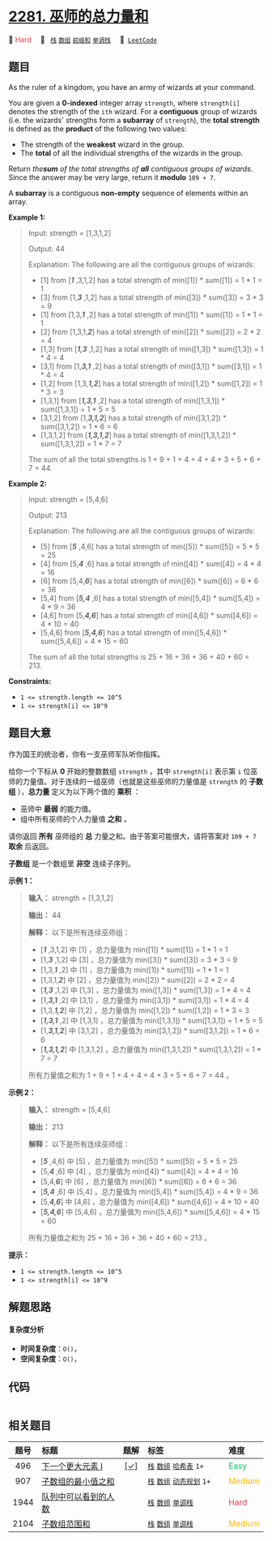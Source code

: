 # [2281. 巫师的总力量和](https://leetcode.com/problems/sum-of-total-strength-of-wizards)

🔴 <font color=#ff334b>Hard</font>&emsp; 🔖&ensp; [`栈`](/tag/stack.md) [`数组`](/tag/array.md) [`前缀和`](/tag/prefix-sum.md) [`单调栈`](/tag/monotonic-stack.md)&emsp; 🔗&ensp;[`LeetCode`](https://leetcode.com/problems/sum-of-total-strength-of-wizards)

## 题目

As the ruler of a kingdom, you have an army of wizards at your command.

You are given a **0-indexed** integer array `strength`, where `strength[i]`
denotes the strength of the `ith` wizard. For a **contiguous** group of
wizards (i.e. the wizards' strengths form a **subarray** of `strength`), the
**total strength** is defined as the **product** of the following two values:

  * The strength of the **weakest** wizard in the group.
  * The **total** of all the individual strengths of the wizards in the group.

Return _the**sum** of the total strengths of **all** contiguous groups of
wizards_. Since the answer may be very large, return it **modulo** `109 + 7`.

A **subarray** is a contiguous **non-empty** sequence of elements within an
array.



**Example 1:**

> Input: strength = [1,3,1,2]
> 
> Output: 44
> 
> Explanation: The following are all the contiguous groups of wizards:
> - [1] from [_**1**_ ,3,1,2] has a total strength of min([1]) * sum([1]) = 1 * 1 = 1
> - [3] from [1,_**3**_ ,1,2] has a total strength of min([3]) * sum([3]) = 3 * 3 = 9
> - [1] from [1,3,_**1**_ ,2] has a total strength of min([1]) * sum([1]) = 1 * 1 = 1
> - [2] from [1,3,1,_**2**_] has a total strength of min([2]) * sum([2]) = 2 * 2 = 4
> - [1,3] from [_**1,3**_ ,1,2] has a total strength of min([1,3]) * sum([1,3]) = 1 * 4 = 4
> - [3,1] from [1,_**3,1**_ ,2] has a total strength of min([3,1]) * sum([3,1]) = 1 * 4 = 4
> - [1,2] from [1,3,_**1,2**_] has a total strength of min([1,2]) * sum([1,2]) = 1 * 3 = 3
> - [1,3,1] from [_**1,3,1**_ ,2] has a total strength of min([1,3,1]) * sum([1,3,1]) = 1 * 5 = 5
> - [3,1,2] from [1,_**3,1,2**_] has a total strength of min([3,1,2]) * sum([3,1,2]) = 1 * 6 = 6
> - [1,3,1,2] from [_**1,3,1,2**_] has a total strength of min([1,3,1,2]) * sum([1,3,1,2]) = 1 * 7 = 7
> 
> The sum of all the total strengths is 1 + 9 + 1 + 4 + 4 + 4 + 3 + 5 + 6 + 7 = 44.

**Example 2:**

> Input: strength = [5,4,6]
> 
> Output: 213
> 
> Explanation: The following are all the contiguous groups of wizards: 
> - [5] from [_**5**_ ,4,6] has a total strength of min([5]) * sum([5]) = 5 * 5 = 25
> - [4] from [5,_**4**_ ,6] has a total strength of min([4]) * sum([4]) = 4 * 4 = 16
> - [6] from [5,4,_**6**_] has a total strength of min([6]) * sum([6]) = 6 * 6 = 36
> - [5,4] from [_**5,4**_ ,6] has a total strength of min([5,4]) * sum([5,4]) = 4 * 9 = 36
> - [4,6] from [5,_**4,6**_] has a total strength of min([4,6]) * sum([4,6]) = 4 * 10 = 40
> - [5,4,6] from [_**5,4,6**_] has a total strength of min([5,4,6]) * sum([5,4,6]) = 4 * 15 = 60
> 
> The sum of all the total strengths is 25 + 16 + 36 + 36 + 40 + 60 = 213.

**Constraints:**

  * `1 <= strength.length <= 10^5`
  * `1 <= strength[i] <= 10^9`


## 题目大意

作为国王的统治者，你有一支巫师军队听你指挥。

给你一个下标从 **0**  开始的整数数组 `strength` ，其中 `strength[i]` 表示第 `i`
位巫师的力量值。对于连续的一组巫师（也就是这些巫师的力量值是 `strength` 的 **子数组** ），**总力量**  定义为以下两个值的
**乘积**  ：

  * 巫师中 **最弱**  的能力值。
  * 组中所有巫师的个人力量值 **之和**  。

请你返回 **所有**  巫师组的 **总**  力量之和。由于答案可能很大，请将答案对 `109 + 7` **取余**  后返回。

**子数组**  是一个数组里 **非空**  连续子序列。



**示例 1：**

> 
> 
> 
> 
> 
> **输入：** strength = [1,3,1,2]
> 
> **输出：** 44
> 
> **解释：** 以下是所有连续巫师组：
> - [_**1**_ ,3,1,2] 中 [1] ，总力量值为 min([1]) * sum([1]) = 1 * 1 = 1
> - [1,_**3**_ ,1,2] 中 [3] ，总力量值为 min([3]) * sum([3]) = 3 * 3 = 9
> - [1,3,_**1**_ ,2] 中 [1] ，总力量值为 min([1]) * sum([1]) = 1 * 1 = 1
> - [1,3,1,_**2**_] 中 [2] ，总力量值为 min([2]) * sum([2]) = 2 * 2 = 4
> - [_**1,3**_ ,1,2] 中 [1,3] ，总力量值为 min([1,3]) * sum([1,3]) = 1 * 4 = 4
> - [1,_**3,1**_ ,2] 中 [3,1] ，总力量值为 min([3,1]) * sum([3,1]) = 1 * 4 = 4
> - [1,3,_**1,2**_] 中 [1,2] ，总力量值为 min([1,2]) * sum([1,2]) = 1 * 3 = 3
> - [_**1,3,1**_ ,2] 中 [1,3,1] ，总力量值为 min([1,3,1]) * sum([1,3,1]) = 1 * 5 = 5
> - [1,_**3,1,2**_] 中 [3,1,2] ，总力量值为 min([3,1,2]) * sum([3,1,2]) = 1 * 6 = 6
> - [_**1,3,1,2**_] 中 [1,3,1,2] ，总力量值为 min([1,3,1,2]) * sum([1,3,1,2]) = 1 * 7 = 7
> 
> 所有力量值之和为 1 + 9 + 1 + 4 + 4 + 4 + 3 + 5 + 6 + 7 = 44 。
> 
> 

**示例 2：**

> 
> 
> 
> 
> 
> **输入：** strength = [5,4,6]
> 
> **输出：** 213
> 
> **解释：** 以下是所有连续巫师组：
> - [_**5**_ ,4,6] 中 [5] ，总力量值为 min([5]) * sum([5]) = 5 * 5 = 25
> - [5,_**4**_ ,6] 中 [4] ，总力量值为 min([4]) * sum([4]) = 4 * 4 = 16
> - [5,4,_**6**_] 中 [6] ，总力量值为 min([6]) * sum([6]) = 6 * 6 = 36
> - [_**5,4**_ ,6] 中 [5,4] ，总力量值为 min([5,4]) * sum([5,4]) = 4 * 9 = 36
> - [5,_**4,6**_] 中 [4,6] ，总力量值为 min([4,6]) * sum([4,6]) = 4 * 10 = 40
> - [_**5,4,6**_] 中 [5,4,6] ，总力量值为 min([5,4,6]) * sum([5,4,6]) = 4 * 15 = 60
> 
> 所有力量值之和为 25 + 16 + 36 + 36 + 40 + 60 = 213 。
> 
> 



**提示：**

  * `1 <= strength.length <= 10^5`
  * `1 <= strength[i] <= 10^9`


## 解题思路

#### 复杂度分析

- **时间复杂度**：`O()`，
- **空间复杂度**：`O()`，

## 代码

```javascript

```

## 相关题目

<!-- prettier-ignore -->
| 题号 | 标题 | 题解 | 标签 | 难度 |
| :------: | :------ | :------: | :------ | :------ |
| 496 | [下一个更大元素 I](https://leetcode.com/problems/next-greater-element-i) | [[✓]](/problem/0496.md) |  [`栈`](/tag/stack.md) [`数组`](/tag/array.md) [`哈希表`](/tag/hash-table.md) `1+` | <font color=#15bd66>Easy</font> |
| 907 | [子数组的最小值之和](https://leetcode.com/problems/sum-of-subarray-minimums) |  |  [`栈`](/tag/stack.md) [`数组`](/tag/array.md) [`动态规划`](/tag/dynamic-programming.md) `1+` | <font color=#ffb800>Medium</font> |
| 1944 | [队列中可以看到的人数](https://leetcode.com/problems/number-of-visible-people-in-a-queue) |  |  [`栈`](/tag/stack.md) [`数组`](/tag/array.md) [`单调栈`](/tag/monotonic-stack.md) | <font color=#ff334b>Hard</font> |
| 2104 | [子数组范围和](https://leetcode.com/problems/sum-of-subarray-ranges) |  |  [`栈`](/tag/stack.md) [`数组`](/tag/array.md) [`单调栈`](/tag/monotonic-stack.md) | <font color=#ffb800>Medium</font> |

<style>
.blue {
    background-color: #096dd9;
    padding: 0.25rem 0.5rem;
    margin: 0;
    font-size: 0.85em;
    border-radius: 3px;
    color: white;
    font-weight: 500;
}
table th:first-of-type { width: 10%; }
table th:nth-of-type(2) { width: 35%; }
table th:nth-of-type(3) { width: 10%; }
table th:nth-of-type(4) { width: 35%; }
table th:nth-of-type(5) { width: 10%; }
</style>
